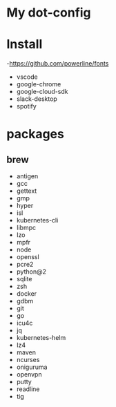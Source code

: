# My dot-config

# Install
-https://github.com/powerline/fonts
- vscode
- google-chrome
- google-cloud-sdk
- slack-desktop
- spotify

# packages
## brew


- antigen
- gcc
- gettext
- gmp
- hyper
- isl
- kubernetes-cli
- libmpc
- lzo
- mpfr
- node
- openssl
- pcre2
- python@2
- sqlite
- zsh
- docker
- gdbm
- git
- go
- icu4c
- jq
- kubernetes-helm
- lz4
- maven
- ncurses
- oniguruma
- openvpn
- putty
- readline
- tig


